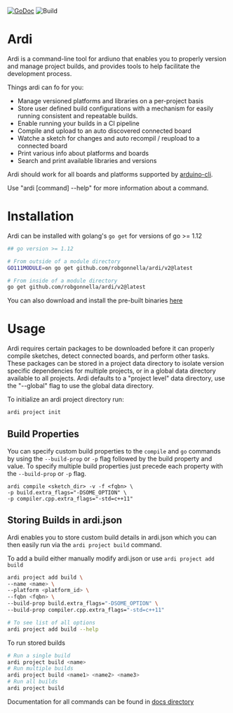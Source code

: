 [![GoDoc](https://godoc.org/github.com/robgonnella/ardi?status.svg)](https://godoc.org/github.com/robgonnella/ardi) ![Build](https://codebuild.us-east-1.amazonaws.com/badges?uuid=eyJlbmNyeXB0ZWREYXRhIjoiclFVTnRkYjY1QXlnTjdueC9rZFhhRjNXVzdaUlZhL0tpdW9wMlA4TU94MC9POU5lcGJkTE4rSDJkSTdhYWJianBPWDhXdzR4a2x3U1lZL1h1NEYzSzBBPSIsIml2UGFyYW1ldGVyU3BlYyI6ImUxUXhjTjhhZFlHb0Q5b3AiLCJtYXRlcmlhbFNldFNlcmlhbCI6MX0%3D&branch=master)

# Ardi

Ardi is a command-line tool for ardiuno that enables you to properly version and
manage project builds, and provides tools to help facilitate the development
process.

Things ardi can fo for you:

- Manage versioned platforms and libraries on a per-project basis
- Store user defined build configurations with a mechanism for easily running
  consistent and repeatable builds.
- Enable running your builds in a CI pipeline
- Compile and upload to an auto discovered connected board
- Watche a sketch for changes and auto recompil / reupload to a connected board
- Print various info about platforms and boards
- Search and print available libraries and versions

Ardi should work for all boards and platforms supported by [arduino-cli].

Use "ardi [command] --help" for more information about a command.

# Installation

Ardi can be installed with golang's `go get` for versions of go >= 1.12

```bash
## go version >= 1.12

# From outside of a module directory
GO111MODULE=on go get github.com/robgonnella/ardi/v2@latest

# From inside of a module directory
go get github.com/robgonnella/ardi/v2@latest
```

You can also download and install the pre-built binaries
[here](https://github.com/robgonnella/ardi/releases)

# Usage

Ardi requires certain packages to be downloaded before it can properly compile
sketches, detect connected boards, and perform other tasks. These packages can
be stored in a project data directory to isolate version specific dependencies
for multiple projects, or in a global data directory available to all projects.
Ardi defaults to a "project level" data directory, use the "--global" flag
to use the global data directory.

To initialize an ardi project directory run:

```bash
ardi project init
```

## Build Properties

You can specify custom build properties to the `compile` and `go` commands by
using the `--build-prop` or `-p` flag followed by the build property and value.
To specify multiple build properties just precede each property with the
`--build-prop` or `-p` flag.

    ardi compile <sketch_dir> -v -f <fqbn> \
    -p build.extra_flags="-DSOME_OPTION" \
    -p compiler.cpp.extra_flags="-std=c++11"

## Storing Builds in ardi.json

Ardi enables you to store custom build details in ardi.json which you can
then easily run via the `ardi project build` command.

To add a build either manually modify ardi.json or use `ardi project add build`

```bash
ardi project add build \
--name <name> \
--platform <platform_id> \
--fqbn <fqbn> \
--build-prop build.extra_flags="-DSOME_OPTION" \
--build-prop compiler.cpp.extra_flags="-std=c++11"

# To see list of all options
ardi project add build --help
```

To run stored builds

```bash
# Run a single build
ardi project build <name>
# Run multiple builds
ardi project build <name1> <name2> <name3>
# Run all builds
ardi project build
```

Documentation for all commands can be found in [docs directory][docs]


[arduino-cli]: https://github.com/arduino/arduino-cli
[docs]: ./docs/ardi.md
